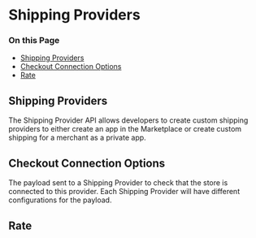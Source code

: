 # Shipping Providers

<div class="otp" id="no-index">

### On this Page	
- [Shipping Providers](#shipping-providers)
- [Checkout Connection Options](#checkout-connection-options)
- [Rate](#rate)


</div>

## Shipping Providers
The Shipping Provider API allows developers to create custom shipping providers to either create an app in the Marketplace or create custom shipping for a merchant as a private app.

## Checkout Connection Options
The payload sent to a Shipping Provider to check that the store is connected to this provider. Each Shipping Provider will have different configurations for the payload.

## Rate